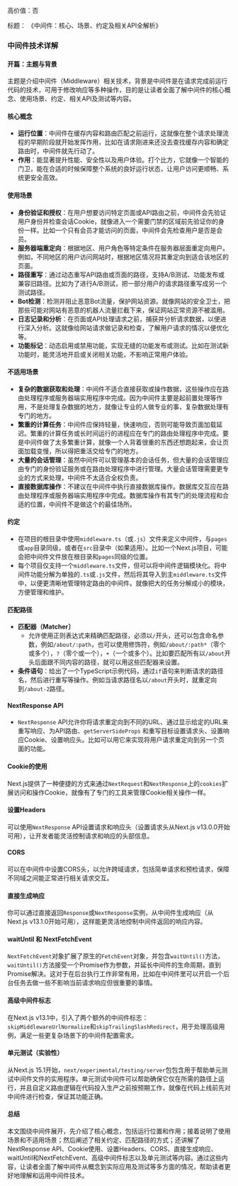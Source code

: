 高价值：否

标题：
《中间件：核心、场景、约定及相关API全解析》

### 中间件技术详解

#### 开篇：主题与背景
主题是介绍中间件（Middleware）相关技术，背景是中间件是在请求完成前运行代码的技术，可用于修改响应等多种操作，目的是让读者全面了解中间件的核心概念、使用场景、约定、相关API及测试等内容。

#### 核心概念
- **运行位置**：中间件在缓存内容和路由匹配之前运行，这就像在整个请求处理流程的早期阶段就开始发挥作用，比如在请求刚进来还没去查找缓存内容和确定路由时，中间件就先行动了。
- **作用**：能显著提升性能、安全性以及用户体验。打个比方，它就像一个智能的门卫，能在合适的时候保障整个系统的良好运行状态，让用户访问更顺畅、系统更安全高效。

#### 使用场景
- **身份验证和授权**：在用户想要访问特定页面或API路由之前，中间件会先验证用户身份并检查会话Cookie，就像进入一个需要门禁的区域前先验证你的身份一样。比如一个只有会员才能访问的页面，中间件会先检查用户是否是会员。
- **服务器端重定向**：根据地区、用户角色等特定条件在服务器层面重定向用户。例如，不同地区的用户访问网站时，根据地区情况将其重定向到适合该地区的页面。
- **路径重写**：通过动态重写API路由或页面的路径，支持A/B测试、功能发布或兼容旧路径。比如为了进行A/B测试，把一部分用户的请求路径重写成另一个测试路径。
- **Bot检测**：检测并阻止恶意Bot流量，保护网站资源。就像网站的安全卫士，把那些可能对网站有恶意的机器人流量拦截下来，保证网站正常资源不被滥用。
- **日志记录和分析**：在页面或API处理请求之前，捕获并分析请求数据，以便进行深入分析。这就像给网站请求做记录和检查，了解用户请求的情况以便优化等。
- **功能标记**：动态启用或禁用功能，实现无缝的功能发布或测试。比如在测试新功能时，能灵活地开启或关闭相关功能，不影响正常用户体验。

#### 不适用场景
- **复杂的数据获取和处理**：中间件不适合直接获取或操作数据，这些操作应在路由处理程序或服务器端实用程序中完成。因为中间件主要是起前置处理等作用，不是处理复杂数据的地方，就像让专业的人做专业的事，复杂数据处理有专门的地方。
- **繁重的计算任务**：中间件应保持轻量，快速响应，否则可能导致页面加载延迟。繁重的计算任务或长时间运行的进程应在专门的路由处理程序中完成。要是中间件做了太多繁重计算，就像一个人背着很重的东西还想跑起来，会让页面加载变慢，所以得把重活交给专门的地方。
- **大量的会话管理**：虽然中间件可以管理基本的会话任务，但大量的会话管理应由专门的身份验证服务或在路由处理程序中进行管理。大量会话管理需要更专业的方式来处理，中间件不太适合全权负责。
- **直接数据库操作**：不建议在中间件中执行直接数据库操作。数据库交互应在路由处理程序或服务器端实用程序中完成。数据库操作有其专门的处理流程和合适的位置，中间件不是做这个的最佳场所。

#### 约定
- 在项目的根目录中使用`middleware.ts`（或`.js`）文件来定义中间件，与`pages`或`app`目录同级，或者在`src`目录中（如果适用）。比如一个Next.js项目，可能会把中间件文件放在根目录和`pages`同级的位置。
- 每个项目仅支持一个`middleware.ts`文件，但可以将中间件逻辑模块化。将中间件功能分解为单独的`.ts`或`.js`文件，然后将其导入到主`middleware.ts`文件中，以便更清晰地管理特定路由的中间件。就像把大的任务分解成小的模块，方便管理和维护。

#### 匹配路径
- **匹配器（Matcher〕**
    - 允许使用正则表达式来精确匹配路径，必须以`/`开头，还可以包含命名参数，例如`/about/:path`，也可以使用修饰符，例如`/about/:path*`（零个或多个），`?`（零个或一个），`+`（一个或多个）。比如要匹配所有以`/about`开头后面跟不同内容的路径，就可以用这些匹配器来设置。
- **条件语句**：给出了一个TypeScript示例代码，通过`if`语句来判断请求的路径名，然后进行重写等操作。例如当请求路径名以`/about`开头时，就重定向到`/about-2`路径。

#### NextResponse API
- `NextResponse` API允许你将请求重定向到不同的URL、通过显示给定的URL来重写响应、为API路由、`getServerSideProps` 和重写目标设置请求头、设置响应Cookie、设置响应头。比如可以用它来实现将用户请求重定向到另一个页面的功能。

#### Cookie的使用
Next.js提供了一种便捷的方式来通过`NextRequest`和`NextResponse`上的`cookies`扩展访问和操作Cookie，就像有了专门的工具来管理Cookie相关操作一样。

#### 设置Headers
可以使用`NextResponse` API设置请求和响应头（设置请求头从Next.js v13.0.0开始可用），让开发者能灵活控制请求和响应的头部信息。

#### CORS
可以在中间件中设置CORS头，以允许跨域请求，包括简单请求和预检请求，保障不同域之间能正常进行相关请求交互。

#### 直接生成响应
你可以通过直接返回`Response`或`NextResponse`实例，从中间件生成响应（从Next.js v13.1.0开始可用），这样能更灵活地控制中间件返回的响应内容。

#### waitUntil 和 NextFetchEvent
`NextFetchEvent`对象扩展了原生的`FetchEvent`对象，并包含`waitUntil()`方法，`waitUntil()`方法接受一个Promise作为参数，并延长中间件的生命周期，直到Promise解决。这对于在后台执行工作非常有用，比如在中间件里可以开启一个后台任务去做一些不影响当前请求响应但很重要的事情。

#### 高级中间件标志
在Next.js v13.1中，引入了两个额外的中间件标志：`skipMiddlewareUrlNormalize`和`skipTrailingSlashRedirect`，用于处理高级用例，满足一些更复杂场景下的中间件配置需求。

#### 单元测试（实验性）
从Next.js 15.1开始，`next/experimental/testing/server`包包含用于帮助单元测试中间件文件的实用程序。单元测试中间件可以帮助确保它仅在所需的路径上运行，并且自定义路由逻辑在代码投入生产之前按预期工作，就像在代码上线前先对中间件进行检查，保证其功能正确。

#### 总结
本文围绕中间件展开，先介绍了核心概念，包括运行位置和作用；接着说明了使用场景和不适用场景；然后阐述了相关约定、匹配路径的方式；还讲解了NextResponse API、Cookie使用、设置Headers、CORS、直接生成响应、waitUntil和NextFetchEvent、高级中间件标志以及单元测试等内容。通过这些内容，让读者全面了解中间件从概念到实际应用及测试等多方面的情况，帮助读者更好地理解和运用中间件技术。